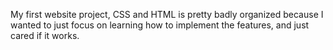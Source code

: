 My first website project, CSS and HTML is pretty badly organized because I wanted to just focus on learning how to implement the features, and just cared if it works.
